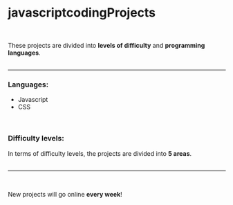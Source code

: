# javascriptcodingProjects

<br>


These projects are divided into **levels of difficulty** and **programming languages**.
<br><br><hr>

### Languages:
 - Javascript
 - CSS

<br>

### Difficulty levels:
In terms of difficulty levels, the projects are divided into **5 areas**.
<br>
<br>
<hr>
<br>

New projects will go online **every week**!
